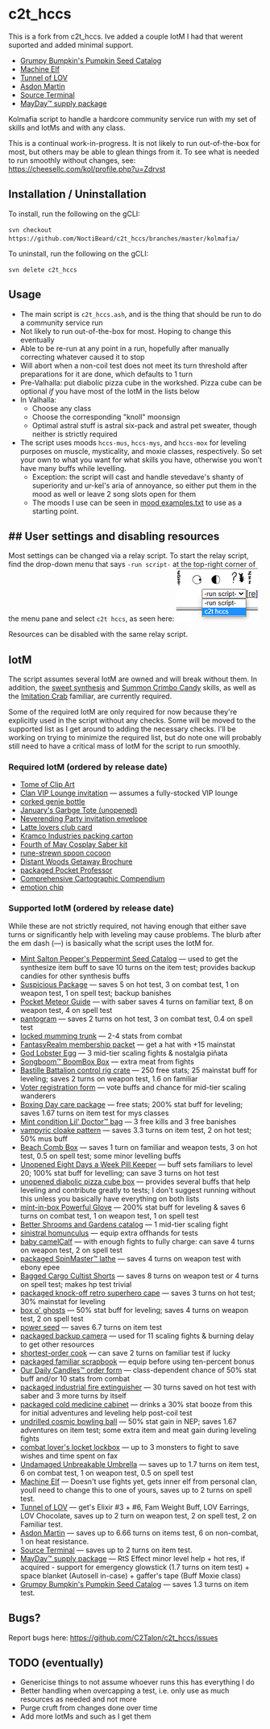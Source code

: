 # c2t_hccs

This is a fork from c2t_hccs. Ive added a couple IotM I had that werent suported and added minimal support. 
* [Grumpy Bumpkin's Pumpkin Seed Catalog](https://kol.coldfront.net/thekolwiki/index.php/Grumpy_Bumpkin%27s_Pumpkin_Seed_Catalog)
* [Machine Elf](https://kol.coldfront.net/thekolwiki/index.php/Machine_Elf)
* [Tunnel of LOV](https://kol.coldfront.net/thekolwiki/index.php/The_Tunnel_of_L.O.V.E.)
* [Asdon Martin](https://kol.coldfront.net/thekolwiki/index.php/Asdon_Martin)
* [Source Terminal](https://kol.coldfront.net/thekolwiki/index.php/Source_terminal)
* [MayDay™ supply package](https://kol.coldfront.net/thekolwiki/index.php/MayDay%E2%84%A2_supply_package)

Kolmafia script to handle a hardcore community service run with my set of skills and IotMs and with any class.

This is a continual work-in-progress. It is not likely to run out-of-the-box for most, but others may be able to glean things from it. To see what is needed to run smoothly without changes, see: https://cheesellc.com/kol/profile.php?u=Zdrvst

## Installation / Uninstallation

To install, run the following on the gCLI:

`svn checkout https://github.com/NoctiBeard/c2t_hccs/branches/master/kolmafia/`

To uninstall, run the following on the gCLI:

`svn delete c2t_hccs`

## Usage

* The main script is `c2t_hccs.ash`, and is the thing that should be run to do a community service run
* Not likely to run out-of-the-box for most. Hoping to change this eventually
* Able to be re-run at any point in a run, hopefully after manually correcting whatever caused it to stop
* Will abort when a non-coil test does not meet its turn threshold after preparations for it are done, which defaults to 1 turn
* Pre-Valhalla: put diabolic pizza cube in the workshed. Pizza cube can be optional _if_ you have most of the IotM in the lists below
* In Valhalla:
    - Choose any class
    - Choose the corresponding "knoll" moonsign
    - Optimal astral stuff is astral six-pack and astral pet sweater, though neither is strictly required
* The script uses moods `hccs-mus`, `hccs-mys`, and `hccs-mox` for leveling purposes on muscle, mysticality, and moxie classes, respectively. So set your own to what you want for what skills you have, otherwise you won't have many buffs while levelling.
    - Exception: the script will cast and handle stevedave's shanty of superiority and ur-kel's aria of annoyance, so either put them in the mood as well or leave 2 song slots open for them
    - The moods I use can be seen in [mood examples.txt](https://github.com/c2talon/c2t_hccs/blob/master/mood%20examples.txt) to use as a starting point.

## ## User settings and disabling resources
Most settings can be changed via a relay script. To start the relay script, find the drop-down menu that says `-run script-` at the top-right corner of the menu pane and select `c2t hccs`, as seen here:
![relay script location](https://github.com/C2Talon/c2t_hccs/blob/master/relay_script_location.png "relay script location")

Resources can be disabled with the same relay script.

## IotM

The script assumes several IotM are owned and will break without them. In addition, the [sweet synthesis](https://kol.coldfront.net/thekolwiki/index.php/Sweet_Synthesis) and [Summon Crimbo Candy](https://kol.coldfront.net/thekolwiki/index.php/Summon_Crimbo_Candy) skills, as well as the [Imitation Crab](https://kol.coldfront.net/thekolwiki/index.php/Imitation_Crab) familiar, are currently required.

Some of the required IotM are only required for now because they're explicitly used in the script without any checks. Some will be moved to the supported list as I get around to adding the necessary checks. I'll be working on trying to minimize the required list, but do note one will probably still need to have a critical mass of IotM for the script to run smoothly.

### Required IotM (ordered by release date)
* [Tome of Clip Art](https://kol.coldfront.net/thekolwiki/index.php/Tome_of_Clip_Art)
* [Clan VIP Lounge invitation](https://kol.coldfront.net/thekolwiki/index.php/Clan_VIP_Lounge_invitation) &mdash; assumes a fully-stocked VIP lounge
* [corked genie bottle](https://kol.coldfront.net/thekolwiki/index.php/Corked_genie_bottle)
* [January's Garbge Tote (unopened)](https://kol.coldfront.net/thekolwiki/index.php/January%27s_Garbage_Tote_(unopened))
* [Neverending Party invitation envelope](https://kol.coldfront.net/thekolwiki/index.php/Neverending_Party_invitation_envelope)
* [Latte lovers club card](https://kol.coldfront.net/thekolwiki/index.php/Latte_lovers_club_card)
* [Kramco Industries packing carton](https://kol.coldfront.net/thekolwiki/index.php/Kramco_Industries_packing_carton)
* [Fourth of May Cosplay Saber kit](https://kol.coldfront.net/thekolwiki/index.php/Fourth_of_May_Cosplay_Saber_Kit)
* [rune-strewn spoon cocoon](https://kol.coldfront.net/thekolwiki/index.php/Rune-strewn_spoon_cocoon)
* [Distant Woods Getaway Brochure](https://kol.coldfront.net/thekolwiki/index.php/Distant_Woods_Getaway_Brochure)
* [packaged Pocket Professor](https://kol.coldfront.net/thekolwiki/index.php/Packaged_Pocket_Professor)
* [Comprehensive Cartographic Compendium](https://kol.coldfront.net/thekolwiki/index.php/Comprehensive_Cartographic_Compendium)
* [emotion chip](https://kol.coldfront.net/thekolwiki/index.php/Emotion_chip)

### Supported IotM (ordered by release date)

While these are not strictly required, not having enough that either save turns or significantly help with leveling may cause problems. The blurb after the em dash (&mdash;) is basically what the script uses the IotM for.

* [Mint Salton Pepper's Peppermint Seed Catalog](https://kol.coldfront.net/thekolwiki/index.php/Mint_Salton_Pepper%27s_Peppermint_Seed_Catalog) &mdash; used to get the synthesize item buff to save 10 turns on the item test; provides backup candies for other synthesis buffs
* [Suspicious Package](https://kol.coldfront.net/thekolwiki/index.php/Suspicious_package) &mdash; saves 5 on hot test, 3 on combat test, 1 on weapon test, 1 on spell test; backup banishes
* [Pocket Meteor Guide](https://kol.coldfront.net/thekolwiki/index.php/Pocket_Meteor_Guide) &mdash; with saber saves 4 turns on familiar text, 8 on weapon test, 4 on spell test
* [pantogram](https://kol.coldfront.net/thekolwiki/index.php/Pantogram) &mdash; saves 2 turns on hot test, 3 on combat test, 0.4 on spell test
* [locked mumming trunk](https://kol.coldfront.net/thekolwiki/index.php/Locked_mumming_trunk) &mdash; 2-4 stats from combat
* [FantasyRealm membership packet](https://kol.coldfront.net/thekolwiki/index.php/FantasyRealm_membership_packet) &mdash; get a hat with +15 mainstat
* [God Lobster Egg](https://kol.coldfront.net/thekolwiki/index.php/God_Lobster_Egg) &mdash; 3 mid-tier scaling fights & nostalgia pi&ntilde;ata
* [Songboom&trade; BoomBox Box](https://kol.coldfront.net/thekolwiki/index.php/SongBoom%E2%84%A2_BoomBox_Box) &mdash; extra meat from fights
* [Bastille Battalion control rig crate](https://kol.coldfront.net/thekolwiki/index.php/Bastille_Battalion_control_rig_crate) &mdash; 250 free stats; 25 mainstat buff for leveling; saves 2 turns on weapon test, 1.6 on familiar
* [Voter registration form](https://kol.coldfront.net/thekolwiki/index.php/Voter_registration_form) &mdash; vote buffs and chance for mid-tier scaling wanderers
* [Boxing Day care package](https://kol.coldfront.net/thekolwiki/index.php/Boxing_Day_care_package) &mdash; free stats; 200% stat buff for leveling; saves 1.67 turns on item test for mys classes
* [Mint condition Lil' Doctor&trade; bag](https://kol.coldfront.net/thekolwiki/index.php/Mint_condition_Lil%27_Doctor%E2%84%A2_bag) &mdash; 3 free kills and 3 free banishes
* [vampyric cloake pattern](https://kol.coldfront.net/thekolwiki/index.php/Vampyric_cloake_pattern) &mdash; saves 3.3 turns on item test, 2 on hot test; 50% mus buff
* [Beach Comb Box](https://kol.coldfront.net/thekolwiki/index.php/Beach_Comb_Box) &mdash; saves 1 turn on familiar and weapon tests, 3 on hot test, 0.5 on spell test; some minor levelling buffs
* [Unopened Eight Days a Week Pill Keeper](https://kol.coldfront.net/thekolwiki/index.php/Unopened_Eight_Days_a_Week_Pill_Keeper) &mdash; buff sets familiars to level 20; 100% stat buff for levelling; can save 3 turns on hot test
* [unopened diabolic pizza cube box](https://kol.coldfront.net/thekolwiki/index.php/Unopened_diabolic_pizza_cube_box) &mdash; provides several buffs that help leveling and contribute greatly to tests; I don't suggest running without this unless you basically have everything on both lists
* [mint-in-box Powerful Glove](https://kol.coldfront.net/thekolwiki/index.php/Mint-in-box_Powerful_Glove) &mdash; 200% stat buff for leveling & saves 6 turns on combat test, 1 on weapon test, 1 on spell test
* [Better Shrooms and Gardens catalog](https://kol.coldfront.net/thekolwiki/index.php/Better_Shrooms_and_Gardens_catalog) &mdash; 1 mid-tier scaling fight
* [sinistral homunculus](https://kol.coldfront.net/thekolwiki/index.php/Sinistral_homunculus) &mdash; equip extra offhands for tests
* [baby camelCalf](https://kol.coldfront.net/thekolwiki/index.php/Baby_camelCalf) &mdash; with enough fights to fully charge: can save 4 turns on weapon test, 2 on spell test
* [packaged SpinMaster&trade; lathe](https://kol.coldfront.net/thekolwiki/index.php/Packaged_SpinMaster%E2%84%A2_lathe) &mdash; saves 4 turns on weapon test with ebony epee
* [Bagged Cargo Cultist Shorts](https://kol.coldfront.net/thekolwiki/index.php/Bagged_Cargo_Cultist_Shorts) &mdash; saves 8 turns on weapon test or 4 turns on spell test; makes hp test trivial
* [packaged knock-off retro superhero cape](https://kol.coldfront.net/thekolwiki/index.php/Packaged_knock-off_retro_superhero_cape) &mdash; saves 3 turns on hot test; 30% mainstat for leveling
* [box o' ghosts](https://kol.coldfront.net/thekolwiki/index.php/Box_o%27_ghosts) &mdash; 50% stat buff for leveling; saves 4 turns on weapon test, 2 on spell test
* [power seed](https://kol.coldfront.net/thekolwiki/index.php/Power_seed) &mdash; saves 6.7 turns on item test
* [packaged backup camera](https://kol.coldfront.net/thekolwiki/index.php/Packaged_backup_camera) &mdash; used for 11 scaling fights & burning delay to get other resources
* [shortest-order cook](https://kol.coldfront.net/thekolwiki/index.php/Shortest-order_cook) &mdash; can save 2 turns on familiar test if lucky
* [packaged familiar scrapbook](https://kol.coldfront.net/thekolwiki/index.php/Packaged_familiar_scrapbook) &mdash; equip before using ten-percent bonus
* [Our Daily Candles&trade; order form](https://kol.coldfront.net/thekolwiki/index.php/Our_Daily_Candles%E2%84%A2_order_form) &mdash; class-dependent chance of 50% stat buff and/or 10 stats from combat
* [packaged industrial fire extinguisher](https://kol.coldfront.net/thekolwiki/index.php/Packaged_industrial_fire_extinguisher) &mdash; 30 turns saved on hot test with saber and 3 more turns by itself
* [packaged cold medicine cabinet](https://kol.coldfront.net/thekolwiki/index.php/Packaged_cold_medicine_cabinet) &mdash; drinks a 30% stat booze from this for initial adventures and leveling help post-coil test
* [undrilled cosmic bowling ball](https://kol.coldfront.net/thekolwiki/index.php/Undrilled_cosmic_bowling_ball) &mdash; 50% stat gain in NEP; saves 1.67 adventures on item test; some extra item and meat gain during leveling fights
* [combat lover's locket lockbox](https://kol.coldfront.net/thekolwiki/index.php/Combat_lover%27s_locket_lockbox) &mdash; up to 3 monsters to fight to save wishes and time spent on fax
* [Undamaged Unbreakable Umbrella](https://kol.coldfront.net/thekolwiki/index.php/Undamaged_Unbreakable_Umbrella) &mdash; saves up to 1.7 turns on item test, 6 on combat test, 1 on weapon test, 0.5 on spell test
* [Machine Elf](https://kol.coldfront.net/thekolwiki/index.php/Machine_Elf) &mdash; Doesn't use fights yet, gets inner elf from personal clan, youll need to change this to one of yours, saves up to 2 turns on spell test.
* [Tunnel of LOV](https://kol.coldfront.net/thekolwiki/index.php/The_Tunnel_of_L.O.V.E.) &mdash; get's Elixir #3 + #6, Fam Weight Buff, LOV Earrings, LOV Chocolate, saves up to 2 turn on weapon test, 2 on spell test, 2 on Familiar test.
* [Asdon Martin](https://kol.coldfront.net/thekolwiki/index.php/Asdon_Martin) &mdash; saves up to 6.66 turns on items test, 6 on non-combat, 1 on heat resistance.
* [Source Terminal](https://kol.coldfront.net/thekolwiki/index.php/Source_terminal) &mdash; saves up to 2 turns on item test.
* [MayDay™ supply package](https://kol.coldfront.net/thekolwiki/index.php/MayDay%E2%84%A2_supply_package) &mdash; RtS Effect minor level help + hot res, if acquired - support for emergency glowstick (1.7 turns on item test) + space blanket (Autosell in-case) + gaffer's tape (Buff Moxie class)
* [Grumpy Bumpkin's Pumpkin Seed Catalog](https://kol.coldfront.net/thekolwiki/index.php/Grumpy_Bumpkin%27s_Pumpkin_Seed_Catalog) &mdash; saves 1.3 turns on item test.

## Bugs?
Report bugs here: https://github.com/C2Talon/c2t_hccs/issues

## TODO (eventually)

* Genericise things to not assume whoever runs this has everything I do
* Better handling when overcapping a test, i.e. only use as much resources as needed and not more
* Purge cruft from changes done over time
* Add more IotMs and such as I get them

